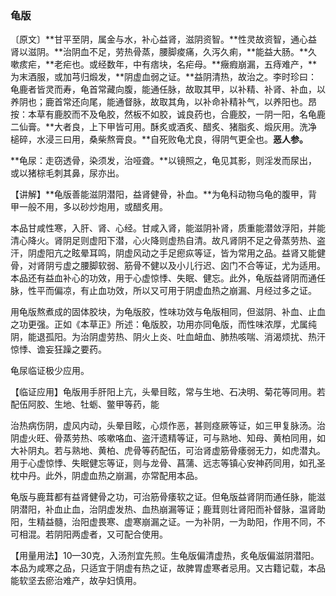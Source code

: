 ### 龟版

〔原文〕**甘平至阴，属金与水，补心益肾，滋阴资智。**性灵故资智，通心益肾以滋阴。**治阴血不足，劳热骨蒸，腰脚痠痛，久泻久痢，**能益大肠。**久嗽痎疟，**老疟也。或经数年，中有痞块，名疟母。**癥瘕崩漏，五痔难产，**为末酒服，或加芎归煅发，**阴虚血弱之证。**益阴清热，故治之。李时珍曰：龟鹿者皆灵而寿，龟首常藏向腹，能通任脉，故取其甲，以补精、补肾、补血，以养阴也；鹿首常还向尾，能通督脉，故取其角，以补命补精补气，以养阳也。昂按：本草有鹿胶而不及龟胶，然板不如胶，诚良药也，合鹿胶，一阴一阳，名龟鹿二仙膏。**大者良，上下甲皆可用。酥炙或酒炙、醋炙、猪脂炙、煅灰用。洗净槌碎，水浸三曰用，桑柴熬膏良。**自死败龟尤良，得阴气更全也。**恶人参。**

**龟尿：走窃透骨，染须发，治哑聋。**以镜照之，龟见其影，则淫发而尿出，或以猪棕毛刺其鼻，尿亦出。

【讲解】**龟版善能滋阴潜阳，益肾健骨，补血。**为龟科动物乌龟的腹甲，背甲一般不用，多以砂炒炮用，或醋炙用。

本品甘咸性寒，入肝、肾、心经。甘咸入肾，能滋阴补肾，质重能潜敛浮阳，并能清心降火。肾阴足则虚阳下潜，心火降则虚热自清。故凡肾阴不足之骨蒸劳热、盗汗，阴虚阳亢之眩晕耳鸣，阴虚风动之手足瘛疭等证，皆为常用之品。益肾又能健骨，对肾阴亏虚之腰脚软弱、筋骨不健以及小儿行迟、囟门不合等证，尤为适用。本品还有益血补心的功效，用于心虚惊悸、失眠、健忘。此外，龟版益肾阴而通任脉，性平而偏凉，有止血功效，所以又可用于阴虚血热之崩漏、月经过多之证。

用龟版熬煮成的固体胶块，为龟版胶，性味功效与龟版相同，但滋阴、补血、止血之功更强。正如《本草正》所述：龟版胶，功用亦同龟版，而性味浓厚，尤属纯阴，能退孤阳。为治阴虚劳热、阴火上炎、吐血衄血、肺热咳喘、消渴烦扰、热汗惊悸、谵妄狂躁之要药。

龟尿临证极少应用。

【临证应用】龟版用手肝阳上亢，头晕目眩，常与生地、石决明、菊花等同用。若配伍阿胶、生地、牡蛎、鳖甲等药，能

治热病伤阴，虚风内动，头晕目眩，心烦作恶，甚则痉厥等证，如三甲复脉汤。治阴虚火旺、骨蒸劳热、咳嗽咯血、盗汗遗精等证，可与熟地、知母、黄柏同用，如大补阴丸。若与熟地、黄柏、虎骨等药配伍，可治肾虚筋骨痿弱无力，如虎潜丸。用于心虚惊悸、失眠健忘等证，则与龙骨、菖蒲、远志等镇心安神药同用，如孔圣枕中丹。此外，阴虚血热之崩漏，亦常配用本品。

龟版与鹿茸都有益肾健骨之功，可治筋骨痿软之证。但龟版益肾阴而通任脉，能滋阴潜阳，补血止血，治阴虚发热、血热崩漏等证；鹿茸则壮肾阳而补督脉，温肾助阳，生精益髓，治阳虚畏寒、虚寒崩漏之证。一为补阴，一为助阳，作用不同，不可相混。若阴阳两虚者，又可配合使用。

【用量用法】10—30克，入汤剂宜先煎。生龟版偏清虚热，炙龟版偏滋阴潜阳。本品为咸寒之品，只适宜于阴虚有热之证，故脾胃虚寒者忌用。又古籍记载，本品能软坚去瘀治难产，故孕妇慎用。
